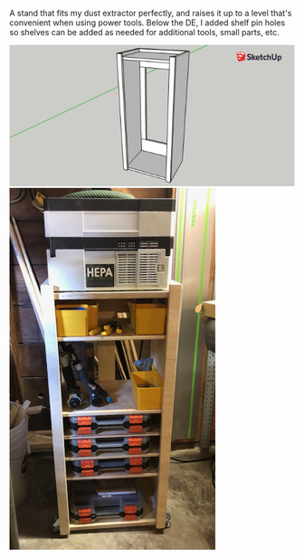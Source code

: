 A stand that fits my dust extractor perfectly, and raises it up to a level
that's convenient when using power tools. Below the DE, I added shelf pin holes
so shelves can be added as needed for additional tools, small parts, etc.

![](detoolstand.png)
![](../gallery/pics/IMG_0330.png)

